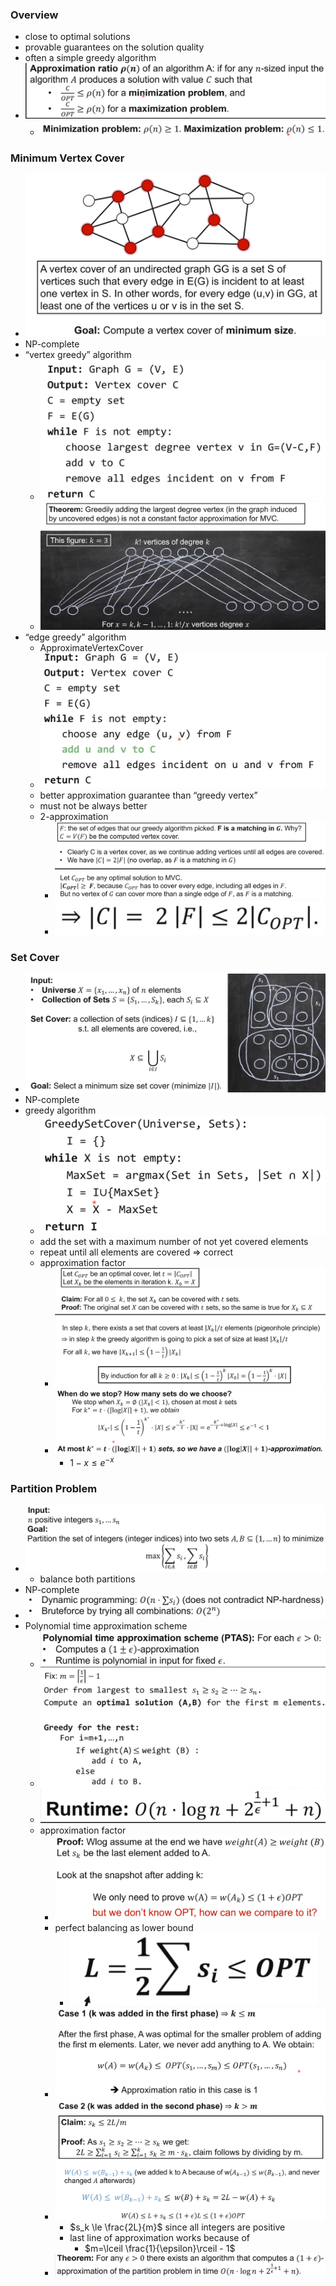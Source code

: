 ### Overview
+ close to optimal solutions
+ provable guarantees on the solution quality
+ often a simple greedy algorithm
+ ![](../../../z_images/Pasted%20image%2020231201214248.png)
	+ ![](../../../z_images/Pasted%20image%2020231201214340.png)

### Minimum Vertex Cover
+ ![](../../../z_images/Pasted%20image%2020231201214519.png)
+ NP-complete
+ “vertex greedy” algorithm
	+ ![](../../../z_images/Pasted%20image%2020231201215110.png)
	+ ![](../../../z_images/Pasted%20image%2020231201215357.png)
+ “edge greedy” algorithm
	+ ApproximateVertexCover
	+ ![](../../../z_images/Pasted%20image%2020231201215452.png)
	+ better approximation guarantee than “greedy vertex”
	+ must not be always better
	+ 2-approximation
		+ ![](../../../z_images/Pasted%20image%2020231202101902.png)
		+ ![](../../../z_images/Pasted%20image%2020231202102003.png)

### Set Cover
+ ![](../../../z_images/Pasted%20image%2020231202102258.png)
+ NP-complete
+ greedy algorithm
	+ ![](../../../z_images/Pasted%20image%2020231202102602.png)
	+ add the set with a maximum number of not yet covered elements
	+ repeat until all elements are covered => correct
	+ approximation factor
		+ ![](../../../z_images/Pasted%20image%2020231202103224.png)
		+ ![](../../../z_images/Pasted%20image%2020231202104110.png)
			+ $1-x\le e^{-x}$   

### Partition Problem
+ ![](../../../z_images/Pasted%20image%2020231202104434.png)
	+ balance both partitions
+ NP-complete
+ ![](../../../z_images/Pasted%20image%2020231202104450.png)
+ Polynomial time approximation scheme
	+ ![](../../../z_images/Pasted%20image%2020231202104842.png)
	+ ![](../../../z_images/Pasted%20image%2020231202105006.png)
	+ ![](../../../z_images/Pasted%20image%2020231202105032.png)
	+ approximation factor
		+ ![](../../../z_images/Pasted%20image%2020231202105317.png)
		+ perfect balancing as lower bound
			+ ![](../../../z_images/Pasted%20image%2020231202105421.png)
		+ ![](../../../z_images/Pasted%20image%2020231202105742.png)
		+ ![](../../../z_images/Pasted%20image%2020231202110428.png)
			+ $s_k \le \frac{2L}{m}$ since all integers are positive
			+ last line of approximation works because of
				+ $m=\lceil \frac{1}{\epsilon}\rceil - 1$ 
		+ ![](../../../z_images/Pasted%20image%2020231202110835.png)
